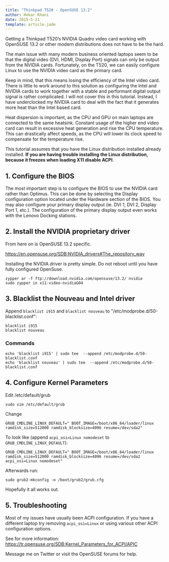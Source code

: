 ```yaml
---
title: "Thinkpad T520 - OpenSUSE 13.2"
author: Hekar Khani
date: 2015-5-21
template: article.jade
---
```


Getting a Thinkpad T520’s NVIDIA Quadro video card working with OpenSUSE 13.2 or other modern distributions does not have to be the hard.

The main issue with many modern business oriented laptops seem to be that the digital video (DVI, HDMI, Display Port) signals can only be output from the NVIDIA cards. Fortunately, on the T520, we can easily configure Linux to use the NVIDIA video card as the primary card.

<span class="more"></span>

Keep in mind, that this means losing the efficiency of the Intel video card. There is little to work around to this solution as configuring the Intel and NVIDIA cards to work together with a stable and performant digital output signal is rather complicated. I will not cover this in this tutorial. Instead, I have underclocked my NVIDIA card to deal with the fact that it generates more heat than the Intel based card.

Heat dispersion is important, as the CPU and GPU on main laptops are connected to the same heatsink. Constant usage of the higher end video card can result in excessive heat generation and rise the CPU temperature. This can drastically affect speeds, as the CPU will lower its clock speed to compensate for the temperature rise.

This tutorial assumes that you have the Linux distribution installed already installed. __If you are having trouble installing the Linux distribution, because it freezes when loading X11 disable ACPI__.

## 1. Configure the BIOS

The most important step is to configure the BIOS to use the NVIDIA card rather than Optimus. This can be done by selecting the Display configuration option located under the Hardware section of the BIOS. You may also configure your primary display output (ie. DVI 1, DVI 2, Display Port 1, etc.). The configuration of the primary display output even works with the Lenovo Docking stations.

## 2. Install the NVIDIA proprietary driver

From here on is OpenSUSE 13.2 specific.

https://en.opensuse.org/SDB:NVIDIA_drivers#The_repository_way

Installing the NVIDIA driver is pretty simple. Do not reboot until you have fully configured OpenSuse.

```
zypper ar -f ftp://download.nvidia.com/opensuse/13.2/ nvidia
sudo zypper in x11-video-nvidiaG04
```

## 3. Blacklist the Nouveau and Intel driver

Append `blacklist i915` and `blacklist nouveau` to "/etc/modprobe.d/50-blacklist.conf":

```
blacklist i915
blacklist nouveau
```

### Commands

```
echo 'blacklist i915' | sudo tee  --append /etc/modprobe.d/50-blacklist.conf
echo 'blacklist nouveau' | sudo tee  --append /etc/modprobe.d/50-blacklist.conf
```

## 4. Configure Kernel Parameters

Edit /etc/default/grub

```
sudo vim /etc/default/grub
```

Change

```
GRUB_CMDLINE_LINUX_DEFAULT=" BOOT_IMAGE=/boot/x86_64/loader/linux ramdisk_size=512000 ramdisk_blocksize=4096 resume=/dev/sda2"
```

To look like (append `acpi_osi=Linux nomodeset` to `GRUB_CMDLINE_LINUX_DEFAULT`):

```
GRUB_CMDLINE_LINUX_DEFAULT=" BOOT_IMAGE=/boot/x86_64/loader/linux ramdisk_size=512000 ramdisk_blocksize=4096 resume=/dev/sda2 acpi_osi=Linux nomodeset"
```

Afterwards run:

```
sudo grub2-mkconfig -o /boot/grub2/grub.cfg
```

Hopefully it all works out.

## 5. Troubleshooting

Most of my issues have usually been ACPI configuration. If you have a different laptop try removing `acpi_osi=Linux` or using various other ACPI configuration options.

See for more information: https://tr.opensuse.org/SDB:Kernel_Parameters_for_ACPI/APIC

Message me on Twitter or visit the OpenSUSE forums for help.
